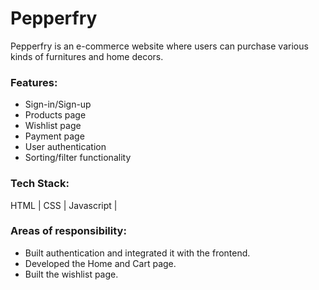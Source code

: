 <h1>Pepperfry</h1>
 Pepperfry is an e-commerce website where users can purchase various kinds of furnitures and home decors.
<h3>Features:</h3>
<ul>
<li>Sign-in/Sign-up</li>
  <li>Products page</li>
  <li>Wishlist page</li>
  <li>Payment page</li>
<li>User authentication</li>
<li>Sorting/filter functionality</li>
  </ul>

<h3>Tech Stack:</h3>
  HTML | CSS | Javascript | 

<h3>Areas of responsibility:</h3>
<ul>
<li>Built authentication and integrated it with the frontend.</li>
<li>Developed the Home and Cart page. </li>
<li>Built the wishlist page.</li>
  </ul>
